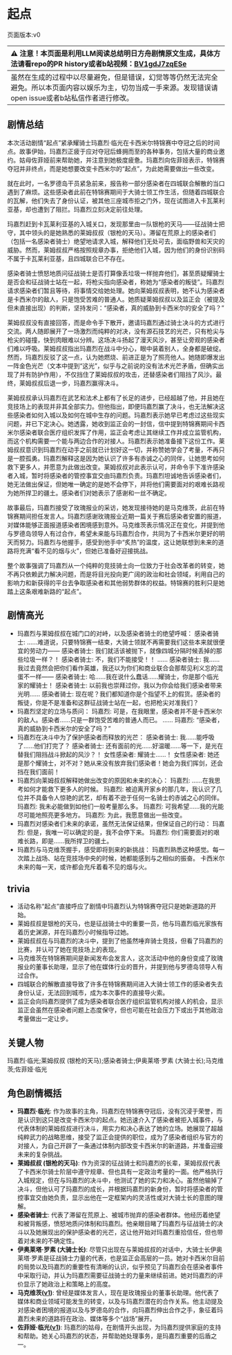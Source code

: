 # 起点
页面版本:v0
 

| :warning: 注意！本页面是利用LLM阅读总结明日方舟剧情原文生成，具体方法请看repo的PR history或者b站视频：[BV1gdJ7zqESe](https://www.bilibili.com/video/BV1gdJ7zqESe/)         |
|:----------------------------|
| 虽然在生成的过程中以尽量避免，但是错误，幻觉等等仍然无法完全避免。所以本页面内容以娱乐为主，切勿当成一手来源。发现错误请open issue或者b站私信作者进行修改。|



## 剧情总结
本次活动剧情“起点”紧承耀骑士玛嘉烈·临光在卡西米尔特锦赛中夺冠之后的时间点。故事伊始，玛嘉烈正疲于应对夺冠后蜂拥而至的各种事务，包括大量的商业邀约。姑母佐菲娅前来帮助她，并注意到她极度疲惫。玛嘉烈向佐菲娅表示，特锦赛夺冠并非终点，而是她想要改变卡西米尔的“起点”，为此她需要做出一些改变。

就在此时，一名罗德岛干员紧急前来，报告称一部分感染者在四城联合解散的当口遇到了麻烦。这些感染者此前在特锦赛期间于大骑士领工作生活，但随着四城联合的瓦解，他们失去了身份认证，被其他三座城市拒之门外，现在试图进入卡瓦莱利亚基，却也遭到了阻拦。玛嘉烈立刻决定前往处理。

玛嘉烈赶到卡瓦莱利亚基的入城关口，发现那里由一队银枪的天马——征战骑士把守，其中领头的是她熟悉的莱姆叔叔（银枪的天马）。滞留在荒原上的感染者们（包括一名感染者骑士）绝望地请求入城，解释他们无处可去，面临野兽和天灾的威胁。然而，莱姆叔叔严格按照规章办事，拒绝他们入城，因为他们的身份识别码不属于卡瓦莱利亚基，且四城联合已不存在。

感染者骑士愤怒地质问征战骑士是否打算像丢垃圾一样抛弃他们，甚至质疑耀骑士是否会和征战骑士站在一起，将枪尖指向感染者，称她为“感染者的叛徒”。玛嘉烈请求感染者们暂且等待，将事情交给她处理。她向莱姆叔叔表明，她不认为感染者是卡西米尔的敌人，只是饱受苦难的普通人。她质疑莱姆叔叔以及监正会（被提及但未直接出现）的判断，坚持发问：“感染者，真的威胁到卡西米尔的安全了吗？”

莱姆叔叔没有直接回答，而是命令手下散开，邀请玛嘉烈通过骑士决斗的方式进行交流。两人随即展开了一场激烈而纯粹的对决，没有源石技艺的光芒，只有枪尖与枪尖的碰撞，快到肉眼难以分辨。这场决斗扬起了漫天风沙，甚至让旁观的感染者们难以呼吸。莱姆叔叔指出玛嘉烈在战斗中分心，眼中装着别人，全身都是破绽。然而，玛嘉烈反驳了这一点，认为她燃烧、前进正是为了照亮他人。她随即爆发出一阵金色光芒（文本中提到“这光”，似乎与之前说的没有法术光芒矛盾，但确实出现了并有防护作用），不仅挡住了莱姆叔叔的攻击，还替感染者们阻挡了风沙。最终，莱姆叔叔后退一步，玛嘉烈赢得决斗。

莱姆叔叔承认玛嘉烈在武艺和法术上都有了长足的进步，已经超越了他，并且她在竞技场上的表现并非其全部实力。但他指出，即便玛嘉烈赢了决斗，也无法解决这些感染者如何入城以及如何在城中生存的问题。玛嘉烈表示她早已考虑过这些现实问题，并已下定决心。她透露，她收到监正会的一封信，信中提到特锦赛期间卡西米尔感染者联合医疗组织发挥了作用，监正会考虑让其继续工作并成立监管机构，而这个机构需要一个能与两边合作的对接人。玛嘉烈表示她准备接下这份工作。莱姆叔叔意识到玛嘉烈在动手之前就已计划好这一切，并称赞她学会了考量，不再只是一腔孤勇。玛嘉烈解释这是因为她认识了许多有赤诚之心的同伴，让她思考如何救下更多人，并愿意为此做出改变。莱姆叔叔对此表示认可，并命令手下准许感染者入城，暂时将感染者的管控事宜交由玛嘉烈负责。玛嘉烈坦诚地告诉感染者们，她无法做出保证，但她唯一确定的是她不会停下，并将他们需要面对的艰难长路视为她所捍卫的疆土。感染者们对她表示了感谢和一丝不确定。

故事最后，玛嘉烈接受了玫瑰报业的采访，她发现接待她的是马克维茨，此前在特锦赛期间担任发言人。玛嘉烈感谢玫瑰报业近期一篇关于赛后感染者安置的报道，对媒体能够正面报道感染者困境感到意外。马克维茨表示情况正在变化，并提到他与罗德岛领导人有过合作，希望未来能与玛嘉烈合作，共同为了卡西米尔更好的明天而努力。玛嘉烈与他握手，感受到他手中“炙热”的温度，这让她联想到未来的道路将充满“看不见的烟与火”，但她已准备好迎接挑战。

整个故事强调了玛嘉烈从一个纯粹的竞技骑士向一位致力于社会改革者的转变，她不再只依赖武力解决问题，而是将目光投向更广阔的政治和社会领域，利用自己的影响力和新获得的平台去争取感染者和其他弱势群体的权益。特锦赛的胜利只是她踏上这条艰难新路的“起点”。
## 剧情高光
*   玛嘉烈与莱姆叔叔在城门口的对峙，以及感染者骑士的绝望呼喊：
    感染者骑士: ......难道说，只要特锦赛一结束，大骑士领就不再需要我们这些本来就很便宜的劳动力——
    感染者骑士: 我们就活该被抛下，就像四城分隔时候丢掉的那些垃圾一样？！
    感染者骑士: 不，我们不能接受！！
    ......
    感染者骑士: 我......我过去竟然会把你们看作英雄，我还以为你们和商业联合会那帮见利义忘的混蛋不一样——
    感染者骑士: 哈......我在说什么蠢话......耀骑士，你是那个临光家的耀骑士！
    感染者骑士: 以前我也崇拜过你，我以为你会给我们感染者带来光明......
    感染者骑士: 现在呢？我们都知道你是个指望不上的假货。感染者的叛徒，你是不是准备和这群征战骑士站在一起，也把枪尖对准我们？
*   玛嘉烈坚定的立场与质问：
    玛嘉烈: 可是，在我眼里，感染者并不是卡西米尔的敌人。感染者......只是一群饱受苦难的普通人而已。
    ......
    玛嘉烈: “感染者，真的威胁到卡西米尔的安全了吗？”
*   玛嘉烈在决斗中为了保护感染者而释放的光芒：
    感染者骑士: 我......能呼吸了......他们打完了？
    感染者骑士: 还有面前的光......好温暖......等一下，是光在替我们阻挡战斗掀起的风沙？！
    女性感染者: 耀骑士......！
    女性感染者: 她还是那个耀骑士，对不对？她从来没有放弃我们感染者！她会为我们挥剑，还会挡在我们面前！
*   玛嘉烈向莱姆叔叔解释她做出改变的原因和未来的决心：
    玛嘉烈: ......在我思考如何才能救下更多人的时候。
    玛嘉烈: 被迫离开家乡的那几年，我认识了几位并不具备令人惊艳的武艺，却有着不逊于任何一名骑士的赤诚之心的同伴。
    玛嘉烈: 我未必能做到如他们一般考量那么多。
    玛嘉烈: 可我希望......我的光能尽可能地照亮更多地方。
    玛嘉烈: 为此，我愿意做出一些改变。
*   玛嘉烈对感染者们未来的承诺，虽然无法保证结果，但保证自己的行动：
    玛嘉烈: 但是，我唯一可以确定的是，我不会停下来。
    玛嘉烈: 你们需要面对的艰难长路，即是......我所捍卫的疆土。
*   玛嘉烈与马克维茨握手，感受即将到来的新挑战：
    玛嘉烈熟悉这种感觉。每一次踏上战场、站在竞技场中央的时候，她都能感到与之相似的振奋。
    卡西米尔未来的每一天，或许都会充斥着看不见的烟与火。
## trivia
*   活动名称“起点”直接呼应了剧情中玛嘉烈认为特锦赛夺冠只是她新道路的开始。
*   莱姆叔叔是银枪的天马，也是征战骑士中的重要一员，他与玛嘉烈临光家族有着历史渊源，并在玛嘉烈小时候指导过她。
*   莱姆叔叔在与玛嘉烈的决斗中，提到了他虽然唾弃骑士竞技，但看了玛嘉烈的比赛，并认可了她在竞技场上的表现。
*   马克维茨在特锦赛期间是新闻发布会发言人，这次活动中他的身份变成了玫瑰报业的董事长助理，显示了他在媒体行业的晋升，并提到他与罗德岛领导人有过合作。
*   四城联合的解散直接导致了许多在特锦赛期间进入大骑士领工作的感染者失去身份认证，无法回到城市，成为本次事件的直接导火索。
*   监正会向玛嘉烈提供了成为感染者联合医疗组织监管机构对接人的机会，显示监正会虽然在感染者问题上态度保守，但也可能在社会压力下或出于其他政治考量做出一定让步。
## 关键人物
玛嘉烈·临光;莱姆叔叔 (银枪的天马);感染者骑士;伊奥莱塔·罗素 (大骑士长);马克维茨;佐菲娅·临光
## 角色剧情概括
-   **玛嘉烈·临光**: 作为故事的主角，玛嘉烈在特锦赛夺冠后，没有沉浸于荣誉，而是认识到这只是改变卡西米尔的起点。她迅速介入了感染者被拒入城事件，与代表体制的莱姆叔叔进行决斗，用实力和决心表达了她的立场。她展现了超越纯粹武力的战略思维，接受了监正会提供的职位，成为了感染者组织与官方的对接人，为自己开辟了一条通过体制内部改变卡西米尔的新道路，并准备迎接未来的复杂挑战。
-   **莱姆叔叔 (银枪的天马)**: 作为资深的征战骑士和玛嘉烈的长辈，莱姆叔叔代表了卡西米尔骑士阶层中遵守规章、但也具有一定政治考量的一面。他严格执行入城规定，但在与玛嘉烈的决斗中，他测试了她的实力和决心。虽然他输掉了决斗，但他认可了玛嘉烈的成长，并根据玛嘉烈的新身份，暂时将感染者的管控事宜交由她负责，显示出他在一定框架内的灵活性或对大骑士长的意图的理解。
-   **感染者骑士**: 代表了滞留在荒原上、被城市抛弃的感染者群体。他经历着绝望和被背叛感，愤怒地质问体制和玛嘉烈。他亲眼目睹了玛嘉烈与征战骑士的决斗以及她展现出的保护感染者的光芒，这让他开始对玛嘉烈重拾信任，但也带着对未来的不确定性。
-   **伊奥莱塔·罗素 (大骑士长)**: 尽管只出现在与莱姆叔叔的对话中，大骑士长伊奥莱塔·罗素是征战骑士力量的代表，也是监正会高层的一员。她对卡西米尔目前的局势以及玛嘉烈的重要性有清晰的认识，似乎预见了玛嘉烈会在感染者事件中采取行动，并认为玛嘉烈需要征战骑士的力量来继续前进。她对玛嘉烈的评价显示了她政治上和策略上的高度。
-   **马克维茨([v1](../chars/extended_char_ma_ke_wei_ci.md))**: 曾经是媒体发言人，现在是玫瑰报业的董事长助理。他代表了媒体和商业领域可能发生的转变，以及与玛嘉烈潜在的合作关系。他主动提及对感染者困境的报道以及与罗德岛的合作，向玛嘉烈伸出合作之手，象征着玛嘉烈未来的道路将在政治、媒体等多个“战场”展开。
-   **佐菲娅·临光([v1](../chars/extended_char_ed94aa.md))**: 玛嘉烈的姑母，在剧情开头出现，为玛嘉烈提供家庭的支持和帮助。她关心玛嘉烈的状态，并帮助她处理事务，是玛嘉烈重要的后盾之一。
